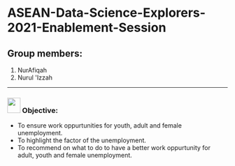 # ASEAN-Data-Science-Explorers-2021-Enablement-Session

## Group members:
1. NurAfiqah
2. Nurul 'Izzah

---

### <img src="https://c.tenor.com/ubvX6P6dkhUAAAAi/question-mark.gif" width="30px" height="35px"> Objective:
- To ensure work oppurtunities for youth, adult and female unemployment.
- To highlight the factor of the unemployment.
- To recommend on what to do to have a better work oppurtunity for adult, youth and female unemployment.
